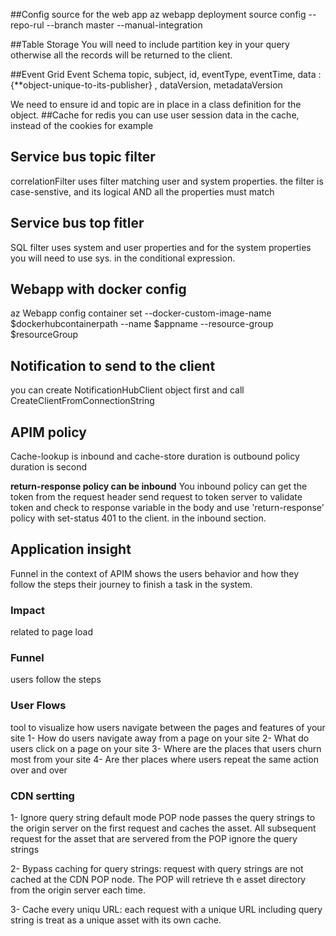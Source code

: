 ##Config source for the web app
az webapp deployment source config --repo-rul --branch master --manual-integration

##Table Storage
You will need to include partition key in your query otherwise all the records will be returned to the client.

##Event Grid Event Schema
topic, subject, id, eventType, eventTime, data :{\*\*object-unique-to-its-publisher}
, dataVersion, metadataVersion

We need to ensure id and topic are in place in a class definition for the object.
##Cache for redis
you can use user session data in the cache, instead of the cookies for example

## Service bus topic filter

correlationFilter uses filter matching user and system properties. the filter is case-senstive, and its logical AND all the properties must match

## Service bus top fitler

SQL filter uses system and user properties and for the system properties you will need to use sys. in the conditional expression.

## Webapp with docker config

az Webapp config container set --docker-custom-image-name $dockerhubcontainerpath --name $appname --resource-group $resourceGroup

## Notification to send to the client

you can create NotificationHubClient object first
and call CreateClientFromConnectionString

## APIM policy

Cache-lookup is inbound and cache-store duration is outbound policy
duration is second

**return-response policy can be inbound**
You inbound policy can get the token from the request header
send request to token server to validate token and check to response variable in the body and use 'return-response' policy with set-status 401 to the client.
in the inbound section.

## Application insight

Funnel in the context of APIM shows the users behavior and how they follow the steps their journey to finish a task in the system.

### Impact

related to page load

### Funnel

users follow the steps

### User Flows

tool to visualize how users navigate between the pages and features of your site
1- How do users navigate away from a page on your site
2- What do users click on a page on your site
3- Where are the places that users churn most from your site
4- Are ther places where users repeat the same action over and over

### CDN sertting

1- Ignore query string default mode POP node passes the query strings to the origin server on the first request and caches the asset. All subsequent request for the asset that are servered from the POP ignore the query strings

2- Bypass caching for query strings: request with query strings are not cached at the CDN POP node. The POP will retrieve th e asset directory from the origin server each time.

3- Cache every uniqu URL: each request with a unique URL including query string is treat as a unique asset with its own cache.
